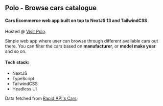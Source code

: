 ## Polo - Browse cars catalogue

#### Cars Ecommerce web app built on top to NextJS 13 and TailwindCSS

Hosted @ [Visit Polo](swarajgaidhane.netlify.app/).

Simple web app where user can browse through different available cars out there. You can filter the cars based on **manufacturer**, or **model make year** and so on.

#### Tech stack:
- NextJS
- TypeScript
- TailwindCSS
- Headless UI

Data fetched from [Rapid API's Cars](https://rapidapi.com/apininjas/api/cars-by-api-ninjas);